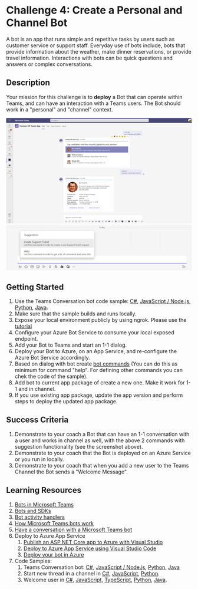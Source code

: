 # Challenge 4: Create a Personal and Channel Bot

A bot is an app that runs simple and repetitive tasks by users such as customer service or support staff. Everyday use of bots include, bots that provide information about the weather, make dinner reservations, or provide travel information. Interactions with bots can be quick questions and answers or complex conversations.

## Description
Your mission for this challenge is to **deploy** a Bot that can operate within Teams, and can have an interaction with a Teams users. The Bot should work in a "personal" and "channel" context.

![Bot](https://github.com/LevonDX/Teams-Hack-event-March-2022/blob/main/img/bot.png)
![Commands Popup](https://github.com/LevonDX/Teams-Hack-event-March-2022/blob/main/Resources/HelpPopUp.jpg)

## Getting Started

1. Use the Teams Conversation bot code sample: [C#](https://github.com/microsoft/BotBuilder-Samples/blob/main/samples/csharp_dotnetcore/57.teams-conversation-bot), [JavaScript / Node.js](https://github.com/microsoft/BotBuilder-Samples/blob/main/samples/javascript_nodejs/57.teams-conversation-bot), [Python](https://github.com/microsoft/BotBuilder-Samples/blob/main/samples/python/57.teams-conversation-bot), [Java](https://github.com/microsoft/BotBuilder-Samples/blob/main/samples/java_springboot/57.teams-conversation-bot).
2. Make sure that the sample builds and runs locally.
3. Expose your local environment publicly by using ngrok. Please use the [tutorial](https://docs.microsoft.com/en-us/microsoftteams/platform/concepts/build-and-test/debug)
4. Configure your Azure Bot Service to consume your local exposed endpoint.
5. Add your Bot to Teams and start an 1-1 dialog.
6. Deploy your Bot to Azure, on an App Service, and re-configure the Azure Bot Service accordingly.
7. Based on dialog with bot create [bot commands](https://docs.microsoft.com/en-us/microsoftteams/platform/bots/how-to/create-a-bot-commands-menu?tabs=desktop%2Cdotnet) (You can do this as minimum for command "help". For defining other commands you can chek the code of the sample).
8. Add bot to current app package of create a new one. Make it work for 1-1 and in channel.
9. If you use existing app package, update the app version and perform steps to deploy the updated app package.

## Success Criteria

1. Demonstrate to your coach a Bot that can have an 1-1 conversation with a user and works in channel as well, with the above 2 commands with suggestion functionality (see the screenshot above).
2. Demonstrate to your coach that the Bot is deployed on an Azure Service or you run in locally.
3. Demonstrate to your coach that when you add a new user to the Teams Channel the Bot sends a "Welcome Message".

## Learning Resources

1. [Bots in Microsoft Teams](https://docs.microsoft.com/en-us/microsoftteams/platform/bots/what-are-bots) 
2. [Bots and SDKs](https://docs.microsoft.com/en-us/microsoftteams/platform/bots/bot-features?tabs=dotnet#bots-with-the-microsoft-bot-framework)
3. [Bot activity handlers](https://docs.microsoft.com/en-us/microsoftteams/platform/bots/bot-basics?tabs=csharp)
4. [How Microsoft Teams bots work](https://docs.microsoft.com/en-us/azure/bot-service/bot-builder-basics-teams?view=azure-bot-service-4.0&tabs=csharp)
5. [Have a conversation with a Microsoft Teams bot](https://docs.microsoft.com/en-us/microsoftteams/platform/resources/bot-v3/bot-conversations/bots-conversations)
6. Deploy to Azure App Service
    1. [Publish an ASP.NET Core app to Azure with Visual Studio](https://docs.microsoft.com/en-us/aspnet/core/tutorials/publish-to-azure-webapp-using-vs?view=aspnetcore-6.0)
    2. [Deploy to Azure App Service using Visual Studio Code](https://docs.microsoft.com/en-us/azure/devops/pipelines/targets/deploy-to-azure-vscode?view=azure-devops)
    3. [Deploy your bot in Azure](https://docs.microsoft.com/en-us/azure/bot-service/bot-builder-deploy-az-cli?view=azure-bot-service-4.0&tabs=csharp%2Cuserassigned)
7. Code Samples:
    1. Teams Conversation bot: [C#](https://github.com/microsoft/BotBuilder-Samples/blob/main/samples/csharp_dotnetcore/57.teams-conversation-bot), [JavaScript / Node.js](https://github.com/microsoft/BotBuilder-Samples/blob/main/samples/javascript_nodejs/57.teams-conversation-bot), [Python](https://github.com/microsoft/BotBuilder-Samples/blob/main/samples/python/57.teams-conversation-bot), [Java](https://github.com/microsoft/BotBuilder-Samples/blob/main/samples/java_springboot/57.teams-conversation-bot)
    2. Start new thread in a channel in [C#](https://github.com/microsoft/BotBuilder-Samples/blob/master/samples/csharp_dotnetcore/58.teams-start-new-thread-in-channel), [JavaScript](https://github.com/microsoft/BotBuilder-Samples/blob/master/samples/javascript_nodejs/58.teams-start-new-thread-in-channel), [Python](https://github.com/microsoft/BotBuilder-Samples/blob/master/samples/python/58.teams-start-thread-in-channel).
    3. Welcome user in [C#](https://github.com/microsoft/BotBuilder-Samples/tree/main/samples/csharp_dotnetcore/03.welcome-user), [JavaScript](https://github.com/microsoft/BotBuilder-Samples/blob/main/samples/javascript_nodejs/03.welcome-users), [TypeScript](https://github.com/microsoft/BotBuilder-Samples/blob/main/samples/typescript_nodejs/03.welcome-users), [Python](https://github.com/microsoft/BotBuilder-Samples/tree/main/samples/python/03.welcome-user), [Java](https://github.com/microsoft/BotBuilder-Samples/blob/main/samples/java_springboot/03.welcome-user).
